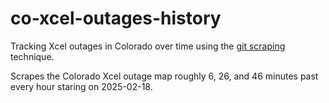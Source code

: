 # co-xcel-outages-history

Tracking Xcel outages in Colorado over time using the [git scraping](https://simonwillison.net/2021/Mar/5/git-scraping/) technique.

Scrapes the Colorado Xcel outage map roughly 6, 26, and 46 minutes past every hour staring on 2025-02-18.
